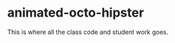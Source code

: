 animated-octo-hipster
=====================

This is where all the class code and student work goes.
